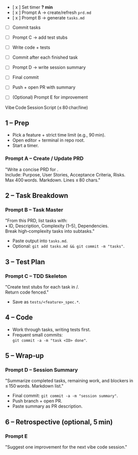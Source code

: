* [ x ] Set timer **? min**
* [ x ] Prompt A → create/refresh `prd.md`
* [ x ] Prompt B → generate `tasks.md`
* [ ] Commit tasks
* [ ] Prompt C → add test stubs
* [ ] Write code + tests
* [ ] Commit after each finished task
* [ ] Prompt D → write session summary
* [ ] Final commit
* [ ] Push + open PR with summary
* [ ] (Optional) Prompt E for improvement


Vibe Code Session Script (≤ 80 char/line)
## 1 – Prep
- Pick a feature + strict time limit (e.g., 90 min).  
- Open editor + terminal in repo root.  
- Start a timer.

### Prompt A – Create / Update PRD
"Write a concise PRD for **<feature>**.  
Include: Purpose, User Stories, Acceptance Criteria, Risks.  
Max 400 words. Markdown. Lines ≤ 80 chars."

## 2 – Task Breakdown
### Prompt B – Task Master
"From this PRD, list tasks with:  
• ID, Description, Complexity (1–5), Dependencies.  
Break high‑complexity tasks into subtasks."

- Paste output into `tasks.md`.  
- Optional: `git add tasks.md && git commit -m "tasks"`.

## 3 – Test Plan
### Prompt C – TDD Skeleton
"Create test stubs for each task in <language>/<framework>.  
Return code fenced."

- Save as `tests/<feature>_spec.*`.

## 4 – Code
- Work through tasks, writing tests first.  
- Frequent small commits:  
  `git commit -a -m "task <ID> done"`.

## 5 – Wrap‑up
### Prompt D – Session Summary
"Summarize completed tasks, remaining work, and blockers in  
≤ 150 words. Markdown list."

- Final commit: `git commit -a -m "session summary"`.  
- Push branch + open PR.  
- Paste summary as PR description.

## 6 – Retrospective (optional, 5 min)
### Prompt E
"Suggest one improvement for the next vibe code session."